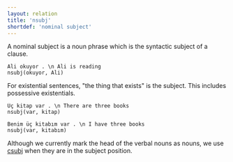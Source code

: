 ```yaml
---
layout: relation
title: 'nsubj'
shortdef: 'nominal subject'
---
```


A nominal subject is a noun phrase which is the syntactic subject of a clause. 

~~~ sdparse
Ali okuyor . \n Ali is reading
nsubj(okuyor, Ali)
~~~

For existential sentences, "the thing that exists" is the subject.
This includes possessive existentials.

~~~ sdparse
Üç kitap var . \n There are three books
nsubj(var, kitap)
~~~

~~~ sdparse
Benim üç kitabım var . \n I have three books
nsubj(var, kitabım)
~~~

Although we currently mark the head of the verbal nouns as nouns,
we use [csubj]() when they are in the subject position.
